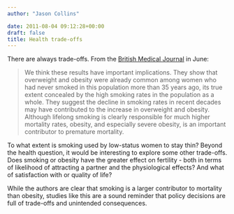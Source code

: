 ```yaml
---
author: "Jason Collins"

date: 2011-08-04 09:12:28+00:00
draft: false
title: Health trade-offs
---
```


There are always trade-offs. From the [British Medical Journal](http://www.bmj.com/content/342/bmj.d3785.full) in June:


<blockquote>We think these results have important implications. They show that overweight and obesity were already common among women who had never smoked in this population more than 35 years ago, its true extent concealed by the high smoking rates in the population as a whole. They suggest the decline in smoking rates in recent decades may have contributed to the increase in overweight and obesity. Although lifelong smoking is clearly responsible for much higher mortality rates, obesity, and especially severe obesity, is an important contributor to premature mortality.</blockquote>


To what extent is smoking used by low-status women to stay thin? Beyond the health question, it would be interesting to explore some other trade-offs. Does smoking or obesity have the greater effect on fertility - both in terms of likelihood of attracting a partner and the physiological effects? And what of satisfaction with or quality of life?

While the authors are clear that smoking is a larger contributor to mortality than obesity, studies like this are a sound reminder that policy decisions are full of trade-offs and unintended consequences.
